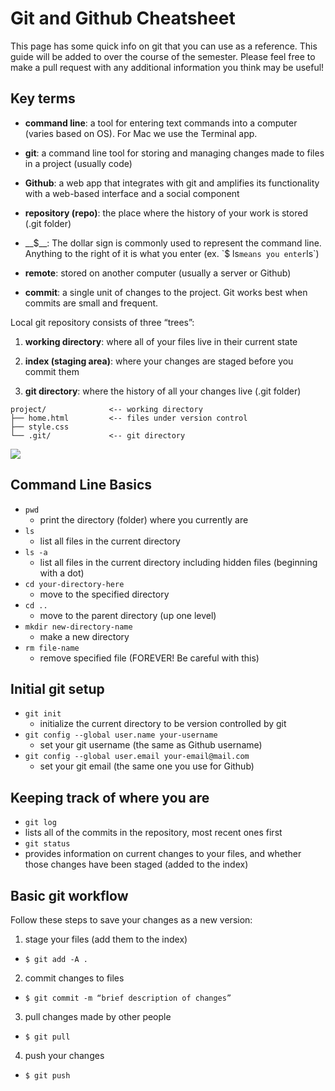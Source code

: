 
# Git and Github Cheatsheet

This page has some quick info on git that you can use as a reference. This guide will be added to over the course of the semester. Please feel free to make a pull request with any additional information you think may be useful!

## Key terms

* __command line__: a tool for entering text commands into a computer (varies based on OS). For Mac we use the Terminal app.

* __git__: a command line tool for storing and managing changes made to files in a project (usually code)

* __Github__: a web app that integrates with git and amplifies its functionality with a web-based interface and a social component

* __repository (repo)__: the place where the history of your work is stored (.git folder)

* __$__: The dollar sign is commonly used to represent the command line. Anything to the right of it is what you enter (ex. `$ ls` means you enter `ls`)

* __remote__: stored on another computer (usually a server or Github)

* __commit__: a single unit of changes to the project. Git works best when commits are small and frequent.


Local git repository consists of three “trees”:

1. __working directory__: where all of your files live in their current state

2. __index (staging area)__: where your changes are staged before you commit them

3. __git directory__: where the history of all your changes live (.git folder)


```
project/              <-- working directory
├── home.html         <-- files under version control
├── style.css
└── .git/             <-- git directory
```

![](https://github.com/accesscode-2-1/user-manual/blob/master/git-trees.png)

## Command Line Basics

* `pwd`
  * print the directory (folder) where you currently are
* `ls`
  * list all files in the current directory
* `ls -a`
  * list all files in the current directory including hidden files (beginning with a dot)
* `cd your-directory-here`
  * move to the specified directory
* `cd ..`
  * move to the parent directory (up one level)
* `mkdir new-directory-name`
  * make a new directory
* `rm file-name`
  * remove specified file (FOREVER! Be careful with this)


## Initial git setup

* `git init`
  * initialize the current directory to be version controlled by git
* `git config --global user.name your-username`
  * set your git username (the same as Github username)
* `git config --global user.email your-email@mail.com`
  * set your git email (the same one you use for Github)


## Keeping track of where you are

*  `git log`
  * lists all of the commits in the repository, most recent ones first
*  `git status`
  * provides information on current changes to your files, and whether those changes have been staged (added to the index)


## Basic git workflow

Follow these steps to save your changes as a new version:

1. stage your files (add them to the index)
  * `$ git add -A .`
2. commit changes to files
  * `$ git commit -m “brief description of changes”`
3. pull changes made by other people
  * `$ git pull`
4. push your changes
  * `$ git push`
